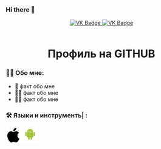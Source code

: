 ### Hi there 👋
<div id="badges" align ="center">
<a href= "https://vk.com/davio132">
 <img src = "https://img.shields.io/badge/VK-blue?style=for-the-badge&logo=VK&logoColor=white" alt="VK Badge"/>
</a>
<a href= "https://mail.google.com/mail/u/0/#inbox">
<img src = "https://img.shields.io/badge/EMAIL-red?style=for-the-badge&logo=Gmail&logoColor=white" alt="VK Badge"/>
</a>
</div>
<div id="view prof" align="center">
  <img src="https://komarev.com/ghpvc/?username=Davio1322&style=flat-square&color=blue" alt=""/>
</div>
<div id="hey there" align="center">
  <h1> Профиль на GITHUB </h1>
</div>

### :man_technologist: Обо мне: 
- :brain: факт обо мне
- :man_pilot: факт обо мне
- :biking_man: факт обо мне

### :hammer_and_wrench: Языки и инструменть| :

<div>
 <img src="https://github.com/devicons/devicon/blob/master/icons/apple/apple-original.svg" width="40" height="40"/>
 <img src= "https://github.com/devicons/devicon/blob/master/icons/android/android-original-wordmark.svg"width="40" height="40"/>
</div>
